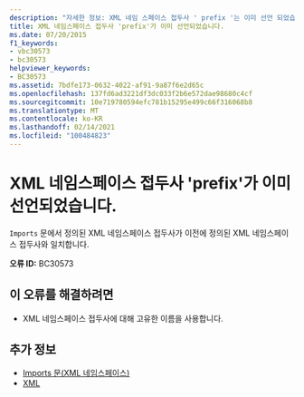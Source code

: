 ```yaml
---
description: "자세한 정보: XML 네임 스페이스 접두사 ' prefix '는 이미 선언 되었습니다."
title: XML 네임스페이스 접두사 'prefix'가 이미 선언되었습니다.
ms.date: 07/20/2015
f1_keywords:
- vbc30573
- bc30573
helpviewer_keywords:
- BC30573
ms.assetid: 7bdfe173-0632-4022-af91-9a87f6e2d65c
ms.openlocfilehash: 137fd6ad3221df3dc033f2b6e572dae98680c4cf
ms.sourcegitcommit: 10e719780594efc781b15295e499c66f316068b8
ms.translationtype: MT
ms.contentlocale: ko-KR
ms.lasthandoff: 02/14/2021
ms.locfileid: "100484823"
---
```

# <a name="xml-namespace-prefix-prefix-is-already-declared"></a>XML 네임스페이스 접두사 'prefix'가 이미 선언되었습니다.

`Imports` 문에서 정의된 XML 네임스페이스 접두사가 이전에 정의된 XML 네임스페이스 접두사와 일치합니다.  
  
 **오류 ID:** BC30573  
  
## <a name="to-correct-this-error"></a>이 오류를 해결하려면  
  
- XML 네임스페이스 접두사에 대해 고유한 이름을 사용합니다.  
  
## <a name="see-also"></a>추가 정보

- [Imports 문(XML 네임스페이스)](../language-reference/statements/imports-statement-xml-namespace.md)
- [XML](../programming-guide/language-features/xml/index.md)
